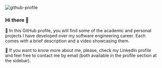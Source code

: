 ![github-profile](https://github.com/user-attachments/assets/3ce16e6b-fdc0-4f28-8452-9cc679cc4771)

### Hi there 👋

🙂 In this GitHub profile, you will find some of the academic and personal projects I have developed over my software engineering career.
Each comes with a brief description and a video showcasing them.

💬 If you want to know more about me, please, check my LinkedIn profile and feel free to contact me by email (both available in the profile section at the sidebar).
<!--
**guillempd/guillempd** is a ✨ _special_ ✨ repository because its `README.md` (this file) appears on your GitHub profile.

Here are some ideas to get you started:

- 🔭 I’m currently working on ...
- 🌱 I’m currently learning ...
- 👯 I’m looking to collaborate on ...
- 🤔 I’m looking for help with ...
- 💬 Ask me about ...
- 📫 How to reach me: ...
- 😄 Pronouns: ...
- ⚡ Fun fact: ...
-->
